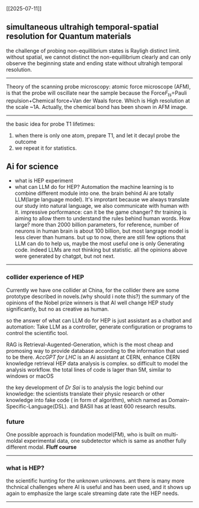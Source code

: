 [[2025-07-11]]
## simultaneous ultrahigh temporal-spatial resolution for Quantum materials
the challenge of probing non-equillibrium states is Rayligh distinct limit.
without spatial, we cannot distinct the non-equillibrium clearly and can only observe the beginning state and ending state without ultrahigh temporal resolution.

---
Theory of the scanning probe microscopy: atomic force microscope (AFM), is that the probe will oscillate near the sample because the Force$F_{ts}=$Pauli repulsion+Chemical force+Van der Waals force. Which is High resolution at the scale ~1A.
Actually, the chemical bond has been shown in AFM image.

---
the basic idea for probe T1 lifetimes:
1. when there is only one atom, prepare T1, and let it decayl probe the outcome
2. we repeat it for statistics.

## Ai for science
- what is HEP experiment
- what can LLM do for HEP? Automation
the machine learning is to combine different module into one. the brain behind Ai are totally LLM(large language model). It's improtant because we always translate our study into natural language, we also communicate with human with it.
impressive porformance: can it be the game changer? thr training is aiming to allow them to understand the rules behind human words.
How large? more than 2000 billion parameters, for reference, number of neurons in human brain is about 100 billion, but most langrage model is less clever than humans.
but up to now,  there are still few options that LLM can do to help us, maybe the most useful one is only Generating code. indeed LLMs are not thinking but statistic. 
all the opinions above were generated by chatgpt, but not next.

---
### collider experience of HEP 
Currently we have one collider at China, for the collider there are some prototype described in novels.(why should i note this?)
the summary of the opinions of the Nobel prize winners is that AI well change HEP study significantly, but no as creative as human.

so the answer of what can LLM do for HEP is just assistant as a chatbot and automation: Take LLM as a controller, generate configuration or programs to control the scientific tool.

RAG is Retrieval-Augented-Generation,  which is the most cheap and promosing way to provide database according to the information that used to be there.
*AccGPT for LHC* is an Ai assistant at CERN, enhance CERN knowledge retrieval
HEP data analysis is complex. so difficult to model the analysis workflow. the total lines of code is lager than 5M, similar to windows or macOS

the key development of *Dr Sai* is to analysis the logic behind our knowledge: the scientists translate their physic research or other knowledge into fake code ( in form of algorithm), which named as Domain-Specific-Language(DSL). and BASII has at least 600 research results.

### future
One possible approach is  foundation model(FM), who is built on multi-moldal experimental data, one subdetector which is same as another fully different modal. 
**Fluff course**

---
### what is HEP?
the scientific hunting for the unknown unknowns. ant there is many more thchnical challenges where AI is useful and has been used, and it shows up again to emphasize the large scale streaming date rate the HEP needs.

---
